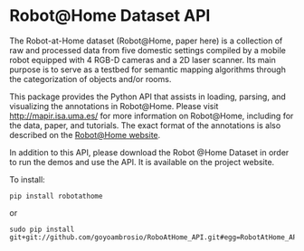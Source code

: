 # Robot@Home Dataset API #

The Robot-at-Home dataset (Robot@Home, paper here) is a collection of raw and
processed data from five domestic settings compiled by a mobile robot equipped
with 4 RGB-D cameras and a 2D laser scanner. Its main purpose is to serve as a
testbed for semantic mapping algorithms through the categorization of objects
and/or rooms.

This package provides the Python API that assists in loading, parsing, and
visualizing the annotations in Robot@Home. Please visit http://mapir.isa.uma.es/
for more information on Robot@Home, including for the data, paper, and
tutorials. The exact format of the annotations is also described on the
[Robot@Home website](http://mapir.isa.uma.es/mapirwebsite/index.php/mapir-downloads/203-robot-at-home-dataset.html).

In addition to this API, please download the Robot @Home Dataset in order to run
the demos and use the API. It is available on the project website.

To install:

```
pip install robotathome
```

or

```
sudo pip install git+git://github.com/goyoambrosio/RoboAtHome_API.git#egg=RobotAtHome_API
```
